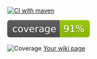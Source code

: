 [![CI with maven](https://github.com/thisisDharam/jacoco-multi-module-sample/actions/workflows/main.yml/badge.svg)](https://github.com/thisisDharam/jacoco-multi-module-sample/actions/workflows/main.yml)

![Coverage](.github/badges/jacoco.svg)
  
![Coverage](https://htmlpreview.github.io/?https://github.com/thisisDharam/jacoco-multi-module-sample/blob/master/Build-Artifacts/index.html)
[Your wiki page](https://htmlpreview.github.io/?https://github.com/thisisDharam/jacoco-multi-module-sample/blob/master/Build-Artifacts/index.html)
